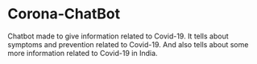 # Corona-ChatBot
Chatbot made to give information related to Covid-19. It tells about symptoms and prevention related to Covid-19. And also tells about some more information related to Covid-19 in India.
